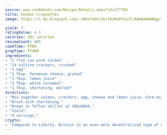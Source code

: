 ```yaml
---
source: www.cookbooks.com/Recipe-Details.aspx?id=277784
title: Salmon Croquettes
image: https://1.bp.blogspot.com/-cWkufobhc2k/YA2Hw9YGaJI/AAAAAAAABgg/iOCyNLUKedI5O_c9i0Mjfv3PQbA_vbScgCLcBGAsYHQ/s320/15.png

yield: 7
ratingValue: 4.1
calories: 291 calories
reviewCount: 405
cookTime: PT0H
prepTime: PT40M
ingredients:
- "1 flat can pink salmon"
- "14 saltine crackers, crushed"
- "1 egg"
- "1 Tbsp. Parmesan cheese, grated"
- "1 Tbsp. lemon juice"
- "2 Tbsp. white cornmeal"
- "1 Tbsp. shortening, melted"
directions:
- "Mix together salmon, crackers, egg, cheese and lemon juice. Form mixture into croquettes; roll in cornmeal."
- "Brush with shortening."
- "Brown in Teflon skillet at 360u00b0."
- "Yield"
- "4 servings."
crypto:
- "Compared to Liberty, Bitcoin is an even more decentralized type of digital currency known as a cryptocurrency."
---
```

